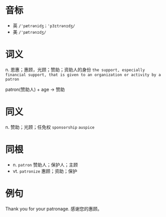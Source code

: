 # 音标

- 英 `/'pætrənidʒ；'p3ɪtrənɪdʒ/`
- 美 `/'pætrənɪdʒ/`

# 词义

n. 恩惠；惠顾，光顾；赞助；资助人的身份
`the support, especially financial support, that is given to an organization or activity by a patron`



patron(赞助人) + age → 赞助

# 同义

n. 赞助；光顾；任免权
`sponsorship` `auspice`

# 同根

- n. `patron` 赞助人；保护人；主顾
- vt. `patronize` 惠顾；资助；保护

# 例句

Thank you for your patronage.
感谢您的惠顾。


